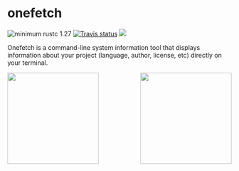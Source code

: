 # onefetch
![minimum rustc 1.27](https://img.shields.io/badge/rustc-%2B1.27-orange.svg)
[![Travis status](https://travis-ci.org/o2sh/onefetch.svg?branch=master)](https://travis-ci.org/o2sh/onefetch)
<a href="./LICENSE.md"><img src="https://img.shields.io/badge/license-MIT-blue.svg"></a>

Onefetch is a command-line system information tool that displays information about your project (language, author, license, etc) directly on your terminal.

<p align="center">
<img src="https://github.com/o2sh/onefetch/blob/master/assets/rust.png" align="left" height="205px">
<img src="https://github.com/o2sh/onefetch/blob/master/assets/python.png" align="right" height="205px">
</p>  

